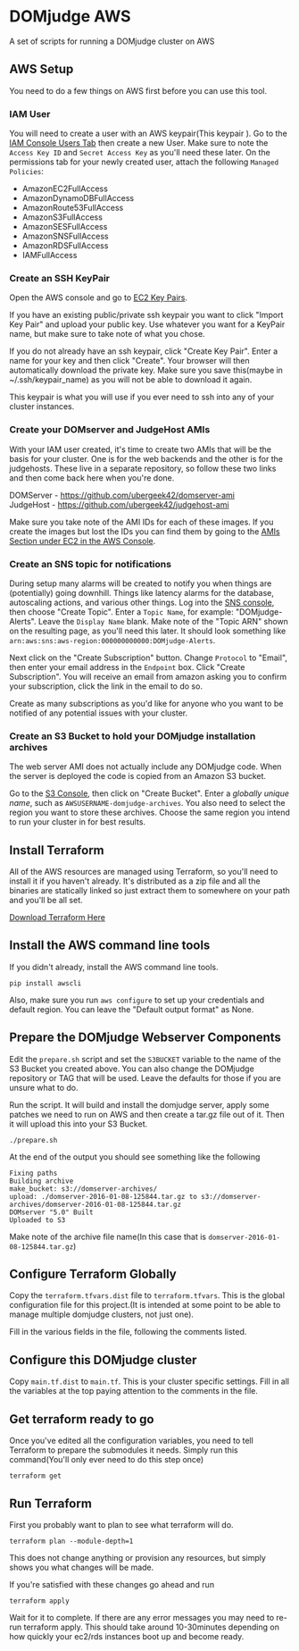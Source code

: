 # DOMjudge AWS
A set of scripts for running a DOMjudge cluster on AWS


## AWS Setup
You need to do a few things on AWS first before you can use this tool.

### IAM User
You will need to create a user with an AWS keypair(This keypair ). Go to the [IAM Console Users Tab](https://console.aws.amazon.com/iam/home#users) then create a new User. Make sure to note the `Access Key ID` and `Secret Access Key` as you'll need these later.
On the permissions tab for your newly created user, attach the following `Managed Policies`:
* AmazonEC2FullAccess
* AmazonDynamoDBFullAccess
* AmazonRoute53FullAccess
* AmazonS3FullAccess
* AmazonSESFullAccess
* AmazonSNSFullAccess
* AmazonRDSFullAccess
* IAMFullAccess

### Create an SSH KeyPair
Open the AWS console and go to [EC2 Key Pairs](https://console.aws.amazon.com/ec2/v2/home#KeyPairs).

If you have an existing public/private ssh keypair you want to click "Import Key Pair" and upload your public key. Use whatever you want for a KeyPair name, but make sure to take note of what you chose.

If you do not already have an ssh keypair, click "Create Key Pair". Enter a name for your key and then click "Create". Your browser will then automatically download the private key. Make sure you save this(maybe in ~/.ssh/keypair_name) as you will not be able to download it again.

This keypair is what you will use if you ever need to ssh into any of your cluster instances.

### Create your DOMserver and JudgeHost AMIs
With your IAM user created, it's time to create two AMIs that will be the basis for your cluster. One is for the web backends and the other is for the judgehosts. These live in a separate repository, so follow these two links and then come back here when you're done.

DOMServer - https://github.com/ubergeek42/domserver-ami  
JudgeHost - https://github.com/ubergeek42/judgehost-ami  

Make sure you take note of the AMI IDs for each of these images. If you create the images but lost the IDs you can find them by going to the [AMIs Section under EC2 in the AWS Console](https://console.aws.amazon.com/ec2/v2/home#Images).

### Create an SNS topic for notifications
During setup many alarms will be created to notify you when things are (potentially) going downhill. Things like latency alarms for the database, autoscaling actions, and various other things.
Log into the [SNS console](https://console.aws.amazon.com/sns/v2/home#/home), then choose "Create Topic". Enter a `Topic Name`, for example: "DOMjudge-Alerts". Leave the `Display Name` blank. Make note of the "Topic ARN" shown on the resulting page, as you'll need this later. It should look something like `arn:aws:sns:aws-region:000000000000:DOMjudge-Alerts`.

Next click on the "Create Subscription" button. Change `Protocol` to "Email", then enter your email address in the `Endpoint` box. Click "Create Subscription". You will receive an email from amazon asking you to confirm your subscription, click the link in the email to do so.

Create as many subscriptions as you'd like for anyone who you want to be notified of any potential issues with your cluster.

### Create an S3 Bucket to hold your DOMjudge installation archives
The web server AMI does not actually include any DOMjudge code. When the server is deployed the code is copied from an Amazon S3 bucket.

Go to the [S3 Console](https://console.aws.amazon.com/s3/home), then click on "Create Bucket". Enter a _globally unique name_, such as `AWSUSERNAME-domjudge-archives`. You also need to select the region you want to store these archives. Choose the same region you intend to run your cluster in for best results.

## Install Terraform
All of the AWS resources are managed using Terraform, so you'll need to install
it if you haven't already. It's distributed as a zip file and all the binaries
are statically linked so just extract them to somewhere on your path and you'll
be all set.

[Download Terraform Here](https://terraform.io/downloads.html)

## Install the AWS command line tools
If you didn't already, install the AWS command line tools.
```
pip install awscli
```

Also, make sure you run `aws configure` to set up your credentials and default region. You can leave the "Default output format" as None.

## Prepare the DOMjudge Webserver Components
Edit the `prepare.sh` script and set the `S3BUCKET` variable to the name of the S3 Bucket you created above. You can also change the DOMjudge repository or TAG that will be used. Leave the defaults for those if you are unsure what to do.

Run the script. It will build and install the domjudge server, apply some patches we need to run on AWS and then create a tar.gz file out of it. Then it will upload this into your S3 Bucket.
```
./prepare.sh
```

At the end of the output you should see something like the following
```
Fixing paths
Building archive
make_bucket: s3://domserver-archives/
upload: ./domserver-2016-01-08-125844.tar.gz to s3://domserver-archives/domserver-2016-01-08-125844.tar.gz
DOMserver "5.0" Built
Uploaded to S3
```

Make note of the archive file name(In this case that is `domserver-2016-01-08-125844.tar.gz`)

## Configure Terraform Globally
Copy the `terraform.tfvars.dist` file to `terraform.tfvars`. This is the global configuration file for this project.(It is intended at some point to be able to manage multiple domjudge clusters, not just one).

Fill in the various fields in the file, following the comments listed.

## Configure this DOMjudge cluster
Copy `main.tf.dist` to `main.tf`. This is your cluster specific settings. Fill in all the variables at the top paying attention to the comments in the file.

## Get terraform ready to go
Once you've edited all the configuration variables, you need to tell Terraform to prepare the submodules it needs. Simply run this command(You'll only ever need to do this step once)
```
terraform get
```

## Run Terraform
First you probably want to plan to see what terraform will do.
```
terraform plan --module-depth=1
```
This does not change anything or provision any resources, but simply shows you
what changes will be made.

If you're satisfied with these changes go ahead and run
```
terraform apply
```
Wait for it to complete. If there are any error messages you may need to re-run terraform apply. This should take around 10-30minutes depending on how quickly your ec2/rds instances boot up and become ready.
